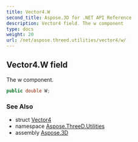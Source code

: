 ```yaml
---
title: Vector4.W
second_title: Aspose.3D for .NET API Reference
description: Vector4 field. The w component
type: docs
weight: 20
url: /net/aspose.threed.utilities/vector4/w/
---
```

## Vector4.W field

The w component.

```csharp
public double W;
```

### See Also

* struct [Vector4](../)
* namespace [Aspose.ThreeD.Utilities](../../vector4/)
* assembly [Aspose.3D](../../../)


